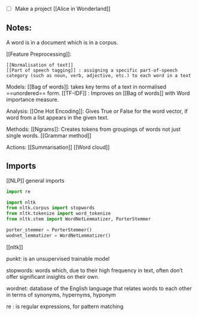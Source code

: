 
- [ ] Make a project [[Alice in Wonderland]]

## Notes:

A word is in a document which is in a corpus.

[[Feature Preprocessing]]:

	[[Normalisation of text]]
	[[Part of speech tagging]] : assigning a specific part-of-speech category (such as noun, verb, adjective, etc.) to each word in a text

Models:
	[[Bag of words]]: takes key terms of a text in normalised ==unordered== form.
	[[TF-IDF]] : Improves on [[Bag of words]] with Word importance measure.

Analysis:
	[[One Hot Encoding]]: Gives True or False for the word vector, if word from a list appears in the given text.

Methods:
	[[Ngrams]]: Creates tokens from groupings of words not just single words.
	[[Grammar method]]

Actions:
	[[Summarisation]]
	[[Word cloud]]
## Imports

[[NLP]] general imports

```python
import re

import nltk
from nltk.corpus import stopwords
from nltk.tokenize import word_tokenize
from nltk.stem import WordNetLemmatizer, PorterStemmer

porter_stemmer = PorterStemmer()
wodnet_lemmatizer = WordNetLemmatizer()

```

[[nltk]]

punkt: is an unsupervised trainable model

stopwords: words which, due to their high frequency in text, often don’t offer significant insights on their own.

wordnet: database of the English language that relates words to each other in terms of synonyms, hypernyms, hyponym

re : is regular expressions, for pattern matching

